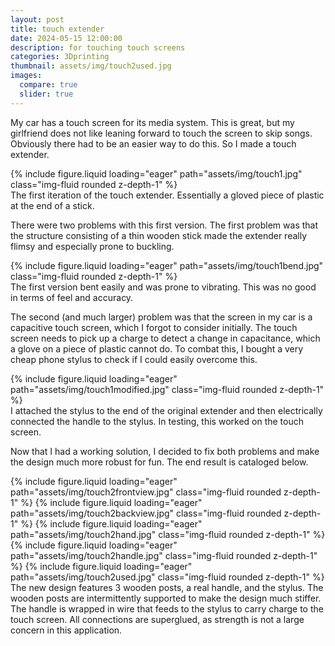 ```yaml
---
layout: post
title: touch extender
date: 2024-05-15 12:00:00
description: for touching touch screens
categories: 3Dprinting
thumbnail: assets/img/touch2used.jpg
images:
  compare: true
  slider: true
---
```


My car has a touch screen for its media system. This is great, but my girlfriend does not like leaning forward to touch the screen to skip songs. Obviously there had to be an easier way to do this. So I made a touch extender.

<div class="row">
    <div class="col-sm">
        {% include figure.liquid loading="eager" path="assets/img/touch1.jpg" class="img-fluid rounded z-depth-1" %}
    </div>
</div>
<div class="caption">
    The first iteration of the touch extender. Essentially a gloved piece of plastic at the end of a stick.
</div>

There were two problems with this first version. The first problem was that the structure consisting of a thin wooden stick made the extender really flimsy and especially prone to buckling.

<div class="row">
    <div class="col-sm">
        {% include figure.liquid loading="eager" path="assets/img/touch1bend.jpg" class="img-fluid rounded z-depth-1" %}
    </div>
</div>
<div class="caption">
    The first version bent easily and was prone to vibrating. This was no good in terms of feel and accuracy.
</div>

The second (and much larger) problem was that the screen in my car is a capacitive touch screen, which I forgot to consider initially. The touch screen needs to pick up a charge to detect a change in capacitance, which a glove on a piece of plastic cannot do. To combat this, I bought a very cheap phone stylus to check if I could easily overcome this.

<div class="row">
    <div class="col-sm">
        {% include figure.liquid loading="eager" path="assets/img/touch1modified.jpg" class="img-fluid rounded z-depth-1" %}
    </div>
</div>
<div class="caption">
    I attached the stylus to the end of the original extender and then electrically connected the handle to the stylus. In testing, this worked on the touch screen.
</div>

Now that I had a working solution, I decided to fix both problems and make the design much more robust for fun. The end result is cataloged below.

<swiper-container keyboard="true" navigation="true" pagination="true" pagination-clickable="true" pagination-dynamic-bullets="true" rewind="true">
  <swiper-slide>{% include figure.liquid loading="eager" path="assets/img/touch2frontview.jpg" class="img-fluid rounded z-depth-1" %}</swiper-slide>
  <swiper-slide>{% include figure.liquid loading="eager" path="assets/img/touch2backview.jpg" class="img-fluid rounded z-depth-1" %}</swiper-slide>
  <swiper-slide>{% include figure.liquid loading="eager" path="assets/img/touch2hand.jpg" class="img-fluid rounded z-depth-1" %}</swiper-slide>
  <swiper-slide>{% include figure.liquid loading="eager" path="assets/img/touch2handle.jpg" class="img-fluid rounded z-depth-1" %}</swiper-slide>
  <swiper-slide>{% include figure.liquid loading="eager" path="assets/img/touch2used.jpg" class="img-fluid rounded z-depth-1" %}</swiper-slide>
</swiper-container>
<div class="caption">
    The new design features 3 wooden posts, a real handle, and the stylus. The wooden posts are intermittently supported to make the design much stiffer. The handle is wrapped in wire that feeds to the stylus to carry charge to the touch screen. All connections are superglued, as strength is not a large concern in this application.
</div>